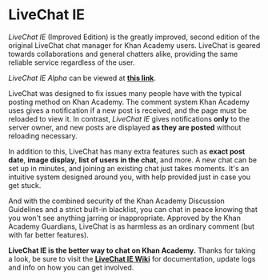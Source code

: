 # LiveChat IE
<i>LiveChat IE</i> (Improved Edition) is the greatly improved, second edition of the original LiveChat chat manager for Khan Academy users. LiveChat is geared towards collaborations and general chatters alike, providing the same reliable service regardless of the user.

<i>LiveChat IE Alpha</i> can be viewed at <a href='https://www.khanacademy.org/cs/webpage/6144052898'><b>this link</b></a>.


LiveChat was designed to fix issues many people have with the typical posting method on Khan Academy. The comment system Khan Academy uses gives a notification if a new post is received, and the page must be reloaded to view it. In contrast, <i>LiveChat IE</i> gives notifications <b>only</b> to the server owner, and new posts are displayed <b>as they are posted</b> without reloading necessary.


In addition to this, LiveChat has many extra features such as <b>exact post date</b>, <b>image display</b>, <b>list of users in the chat</b>, and more. A new chat can be set up in minutes, and joining an existing chat just takes moments. It's an intuitive system designed around you, with help provided just in case you get stuck.


And with the combined security of the Khan Academy Discussion Guidelines and a strict built-in blacklist, you can chat in peace knowing that you won't see anything jarring or inappropriate. Approved by the Khan Academy Guardians, LiveChat is as harmless as an ordinary comment (but with far better features).


<b>LiveChat IE is the better way to chat on Khan Academy.</b> Thanks for taking a look, be sure to visit the <a href='https://github.com/KonurPapa/LiveChatIE/wiki'><b>LiveChat IE Wiki</b></a> for documentation, update logs and info on how you can get involved.
